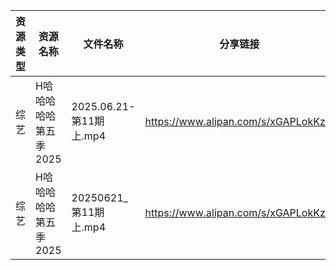 | 资源类型 | 资源名称          | 文件名称                 | 分享链接                                 | 更新时间                |
| ---- | ------------- | -------------------- | ------------------------------------ | ------------------- |
| 综艺   | H哈哈哈哈哈第五季2025 | 2025.06.21-第11期上.mp4 | https://www.alipan.com/s/xGAPLokKzoj | 2025-06-21 13:04:17 |
| 综艺   | H哈哈哈哈哈第五季2025 | 20250621_第11期上.mp4   | https://www.alipan.com/s/xGAPLokKzoj | 2025-06-21 14:04:18 |
